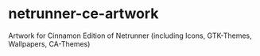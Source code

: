 netrunner-ce-artwork
====================

Artwork for Cinnamon Edition of Netrunner (including Icons, GTK-Themes, Wallpapers, CA-Themes) 
